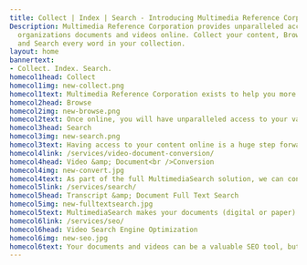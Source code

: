```yaml
---
title: Collect | Index | Search - Introducing Multimedia Reference Corporation
Description: Multimedia Reference Corporation provides unparalleled access to your
  organizations documents and videos online. Collect your content, Browse using metadata,
  and Search every word in your collection.
layout: home
bannertext:
- Collect. Index. Search.
homecol1head: Collect
homecol1img: new-collect.png
homecol1text: Multimedia Reference Corporation exists to help you more easily access your important information. Whether you have boxes of paper documents and analog videos or digital documents and media, we'll help you collect it into a fully searchable online collection. Read more about <a href="/services/video-document-conversion/">Video &amp; Document Conversion</a>.
homecol2head: Browse
homecol2img: new-browse.png
homecol2text: Once online, you will have unparalleled access to your valuable content. With the  addition of metadata––information about your documents or videos––your content is completely browsable. Think of the old card catalogues, updated for the 21st century.
homecol3head: Search
homecol3img: new-search.png
homecol3text: Having access to your content online is a huge step forward, but that's only the beginning. We index every word of your documents and video transcripts. You can search for words or phrases, or combine full text search with metadata search to find exactly what you're looking for every time. Read more about <a href="/services/search/">Transcript &amp; Full Document Search</a>.
homecol4link: /services/video-document-conversion/
homecol4head: Video &amp; Document<br />Conversion
homecol4img: new-convert.jpg
homecol4text: As part of the full MultimediaSearch solution, we can convert your paper documents and old videos in any format--reel, VHS, DVD, etc.--into digital files, complete with transcripts, and incorporated into your own online library.
homecol5link: /services/search/
homecol5head: Transcript &amp; Document Full Text Search
homecol5img: new-fulltextsearch.jpg
homecol5text: MultimediaSearch makes your documents (digital or paper) and video transcripts (automatically created or professionally generated) infinitely more valuable by indexing every word for full search capabilities.
homecol6link: /services/seo/
homecol6head: Video Search Engine Optimization
homecol6img: new-seo.jpg
homecol6text: Your documents and videos can be a valuable SEO tool, but if their text is not fully indexed and if they're hosted offsite, you're not getting that value. MultimediaSearch ensures that web traffic generated by your docs and videos comes to your site and stays there!
---
```

